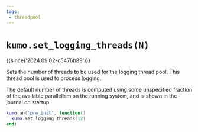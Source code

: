 ```yaml
---
tags:
 - threadpool
---
```


# `kumo.set_logging_threads(N)`

{{since('2024.09.02-c5476b89')}}

Sets the number of threads to be used for the logging thread pool.
This thread pool is used to process logging.

The default number of threads is computed using some unspecified fraction of
the available parallelism on the running system, and is shown in the journal on
startup.

```lua
kumo.on('pre_init', function()
  kumo.set_logging_threads(12)
end)
```


